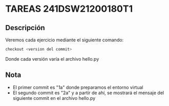 # TAREAS 241DSW21200180T1
## Descripción
Veremos cada ejercicio mediante el siguiente comando:
```bash
checkout <version del commit>
```
Donde cada versión varía el archivo hello.py

## Nota
- El primer commit es "1a" donde preparamos el entorno virtual
- El segundo commit es "2a" y a partir de ahí, se mostrará el mensaje del siguiente commit en el archivo hello.py 

